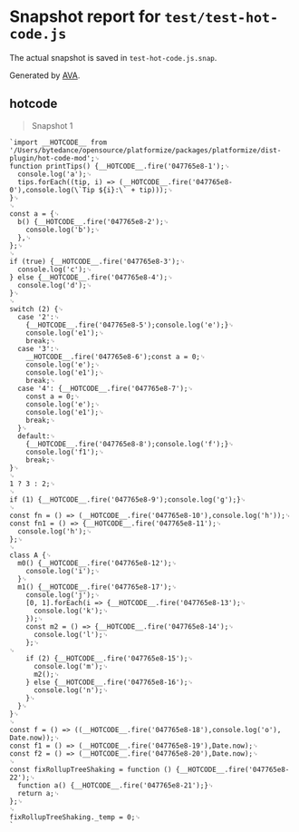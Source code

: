 # Snapshot report for `test/test-hot-code.js`

The actual snapshot is saved in `test-hot-code.js.snap`.

Generated by [AVA](https://avajs.dev).

## hotcode

> Snapshot 1

    `import __HOTCODE__ from '/Users/bytedance/opensource/platformize/packages/platformize/dist-plugin/hot-code-mod';␊
    function printTips() {__HOTCODE__.fire('047765e8-1');␊
      console.log('a');␊
      tips.forEach((tip, i) => (__HOTCODE__.fire('047765e8-0'),console.log(\`Tip ${i}:\` + tip)));␊
    }␊
    ␊
    const a = {␊
      b() {__HOTCODE__.fire('047765e8-2');␊
        console.log('b');␊
      },␊
    };␊
    ␊
    if (true) {__HOTCODE__.fire('047765e8-3');␊
      console.log('c');␊
    } else {__HOTCODE__.fire('047765e8-4');␊
      console.log('d');␊
    }␊
    ␊
    switch (2) {␊
      case '2':␊
        {__HOTCODE__.fire('047765e8-5');console.log('e');}␊
        console.log('e1');␊
        break;␊
      case '3':␊
        __HOTCODE__.fire('047765e8-6');const a = 0;␊
        console.log('e');␊
        console.log('e1');␊
        break;␊
      case '4': {__HOTCODE__.fire('047765e8-7');␊
        const a = 0;␊
        console.log('e');␊
        console.log('e1');␊
        break;␊
      }␊
      default:␊
        {__HOTCODE__.fire('047765e8-8');console.log('f');}␊
        console.log('f1');␊
        break;␊
    }␊
    ␊
    1 ? 3 : 2;␊
    ␊
    if (1) {__HOTCODE__.fire('047765e8-9');console.log('g');}␊
    ␊
    const fn = () => (__HOTCODE__.fire('047765e8-10'),console.log('h'));␊
    const fn1 = () => {__HOTCODE__.fire('047765e8-11');␊
      console.log('h');␊
    };␊
    ␊
    class A {␊
      m0() {__HOTCODE__.fire('047765e8-12');␊
        console.log('i');␊
      }␊
      m1() {__HOTCODE__.fire('047765e8-17');␊
        console.log('j');␊
        [0, 1].forEach(i => {__HOTCODE__.fire('047765e8-13');␊
          console.log('k');␊
        });␊
        const m2 = () => {__HOTCODE__.fire('047765e8-14');␊
          console.log('l');␊
        };␊
    ␊
        if (2) {__HOTCODE__.fire('047765e8-15');␊
          console.log('m');␊
          m2();␊
        } else {__HOTCODE__.fire('047765e8-16');␊
          console.log('n');␊
        }␊
      }␊
    }␊
    ␊
    const f = () => ((__HOTCODE__.fire('047765e8-18'),console.log('o'), Date.now));␊
    const f1 = () => (__HOTCODE__.fire('047765e8-19'),Date.now);␊
    const f2 = () => (__HOTCODE__.fire('047765e8-20'),Date.now);␊
    ␊
    const fixRollupTreeShaking = function () {__HOTCODE__.fire('047765e8-22');␊
      function a() {__HOTCODE__.fire('047765e8-21');}␊
      return a;␊
    };␊
    ␊
    fixRollupTreeShaking._temp = 0;␊
    `

